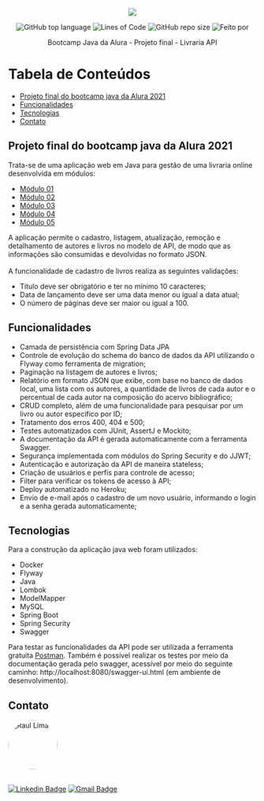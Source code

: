 <div align="center">
  <img src="img/logoBootcampJava.jpg">


![GitHub top language](https://img.shields.io/github/languages/top/raul-lima/bootcamp-java-projeto05)<space><space>
![Lines of Code](https://img.shields.io/tokei/lines/github/raul-lima/bootcamp-java-projeto05)<space><space>
![GitHub repo size](https://img.shields.io/github/repo-size/raul-lima/bootcamp-java-projeto05)<space><space>
![Feito por](https://img.shields.io/badge/feito%20por-Raul%20Lima-blueviolet)

 </div align="center">


<p align="center"> Bootcamp Java da Alura - Projeto final - Livraria API</p>


Tabela de Conteúdos
=================
  <!--ts-->

* [Projeto final do bootcamp java da Alura 2021](#projeto-final-do-bootcamp-java-da-alura-2021)
* [Funcionalidades](#funcionalidades)
* [Tecnologias](#tecnologias)
* [Contato](#contato)
  <!--te-->

## Projeto final do bootcamp java da Alura 2021

Trata-se de uma aplicação web em Java para gestão de uma livraria online desenvolvida em módulos:
 * [Módulo 01](https://github.com/raul-lima/bootcamp-java-projeto01)
 * [Módulo 02](https://github.com/raul-lima/bootcamp-java-projeto02) 
 * [Módulo 03](https://github.com/raul-lima/bootcamp-java-projeto03)
 * [Módulo 04](https://github.com/raul-lima/bootcamp-java-projeto04)
 * [Módulo 05](https://github.com/raul-lima/bootcamp-java-projeto05)
  
  A aplicação permite o cadastro, listagem, atualização, remoção e detalhamento de autores e livros no modelo de API, de modo que as informações são consumidas e devolvidas no formato
JSON.
<br>
<br>
A funcionalidade de cadastro de livros realiza as seguintes validações:

* Título deve ser obrigatório e ter no mínimo 10 caracteres;
* Data de lançamento deve ser uma data menor ou igual a data atual;
* O número de páginas deve ser maior ou igual a 100.
  
## Funcionalidades

* Camada de persistência com Spring Data JPA
* Controle de evolução do schema do banco de dados da API utilizando o Flyway como ferramenta de migration;
* Paginação na listagem de autores e livros;
* Relatório em formato JSON que exibe, com base no banco de dados local, uma lista com os autores, a quantidade de livros de cada autor e o percentual de cada autor na composição do acervo bibliográfico;
* CRUD completo, além de uma funcionalidade para pesquisar por um livro ou autor específico por ID;
* Tratamento dos erros 400, 404 e 500;
* Testes automatizados com JUnit, AssertJ e Mockito;
* A documentação da API é gerada automaticamente com a ferramenta Swagger.
* Segurança implementada com módulos do Spring Security e do JJWT;
* Autenticação e autorização da API de maneira stateless;
* Criação de usuários e perfis para controle de acesso;
* Filter para verificar os tokens de acesso à API;
* Deploy automatizado no Heroku;
* Envio de e-mail após o cadastro de um novo usuário, informando o login e a senha gerada automaticamente;

## Tecnologias

Para a construção da aplicação java web foram utilizados:

* Docker
* Flyway
* Java
* Lombok
* ModelMapper
* MySQL
* Spring Boot
* Spring Security
* Swagger

Para testar as funcionalidades da API pode ser utilizada a ferramenta
gratuita [Postman](https://www.postman.com/downloads/). Também é possível realizar os testes por meio da documentação gerada pelo swagger, acessível por meio do seguinte caminho: http://localhost:8080/swagger-ui.html (em ambiente de desenvolvimento).

## Contato

<a href="https://www.linkedin.com/in/raultlima/">
 <img style="border-radius: 50%;" src="https://avatars.githubusercontent.com/u/79487007?s=460&u=61b426b901b8fe02e12019b1fdb67bf0072d4f00&v=4" width="100px;" alt="Raul Lima"/>
<br />
<br />

[![Linkedin Badge](https://img.shields.io/badge/-Raul%20Lima-blue?style=flat-square&logo=Linkedin&logoColor=white&link=https://www.linkedin.com/in/raul-lima-adv/)](https://www.linkedin.com/in/raultlima/)
[![Gmail Badge](https://img.shields.io/badge/-raultorres.lima@gmail.com-c14438?style=flat-square&logo=Gmail&logoColor=white&link=mailto:raultorres.lima@gmail.com)](mailto:raultorres.lima@gmail.com)

